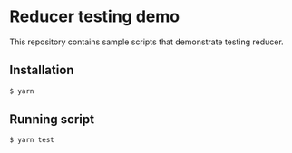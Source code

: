 # Reducer testing demo

This repository contains sample scripts that demonstrate testing reducer.

## Installation

```sh
$ yarn
```

## Running script

```sh
$ yarn test
```
